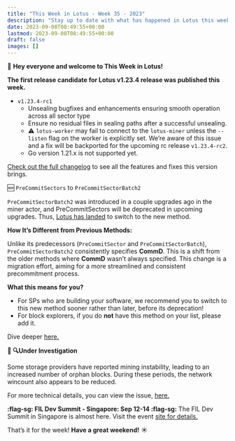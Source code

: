 ```yaml
---
title: "This Week in Lotus - Week 35 - 2023"
description: "Stay up to date with what has happened in Lotus this week"
date: 2023-09-08T08:49:55+00:00
lastmod: 2023-09-08T08:49:55+00:00
draft: false
images: []
---
```


:wave: **Hey everyone and welcome to This Week in Lotus!**

**The first release candidate for Lotus v1.23.4 release was published this week.**
- `v1.23.4-rc1`
   - Unsealing bugfixes and enhancements ensuring smooth operation across all sector type
   - Ensure no residual files in sealing paths after a successful unsealing.
   - :warning: `lotus-worker` may fail to connect to the `lotus-miner` unless the `--listen` flag on the worker is explicitly set. We’re aware of this issue and a fix will be backported for the upcoming rc release `v1.23.4-rc2`.
   - Go version 1.21.x is not supported yet.

[Check out the full changelog](https://github.com/filecoin-project/lotus/releases/tag/v1.23.4-rc1) to see all the features and fixes this version brings.

:new: `PreCommitSectors` to `PreCommitSectorBatch2`

`PreCommitSectorBatch2` was introduced in a couple upgrades ago in the miner actor, and PreCommitSectors will be deprecated in upcoming upgrades.
Thus, [Lotus has landed](https://github.com/filecoin-project/lotus/pull/11142) to switch to the new method.

**How It’s Different from Previous Methods:**

Unlike its predecessors (`PreCommitSector` and `PreCommitSectorBatch`), `PreCommitSectorBatch2` consistently specifies **CommD**. This is a shift from the older methods where **CommD** wasn’t always specified. This change is a migration effort, aiming for a more streamlined and consistent precommitment process.

**What this means for you?**

- For SPs who are building your software, we recommend you to switch to this new method sooner rather than later, before its deprecation!
- For block explorers, if you do **not** have this method on your list, please add it.

Dive deeper [here.](https://github.com/filecoin-project/lotus/issues/11139)

**:bug: :mag:Under Investigation**

Some storage providers have reported mining instability, leading to an increased number of orphan blocks. During these periods, the network wincount also appears to be reduced.

For more technical details, you can view the issue, [here.](https://github.com/filecoin-project/lotus/issues/11251)

**:flag-sg: FIL Dev Summit - Singapore: Sep 12-14 :flag-sg:**
The FIL Dev Summit in Singapore is almost here. Visit the event [site for details.](https://fildev.io/#singapore)

That’s it for the week! **Have a great weekend!** :sunny:
